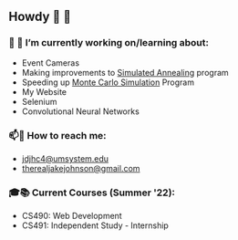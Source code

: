 ## Howdy 👋 🤠 


### 🔭 🌱 I’m currently working on/learning about: 
- Event Cameras
- Making improvements to [Simulated Annealing](https://github.com/JacobJohnson1/CS461_Project2) program
- Speeding up [Monte Carlo Simulation](https://github.com/JacobJohnson1/CS461-Project1) Program
- My Website  
- Selenium 
- Convolutional Neural Networks

### 📫📨 How to reach me:   
- jdjhc4@umsystem.edu 
- therealjakejohnson@gmail.com


### 🎓📚 Current Courses (Summer '22):  
- CS490: Web Development  
- CS491: Independent Study - Internship
 

